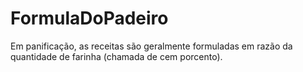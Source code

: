 # FormulaDoPadeiro
Em panificação, as receitas são geralmente formuladas em razão da quantidade de farinha (chamada de cem porcento).
